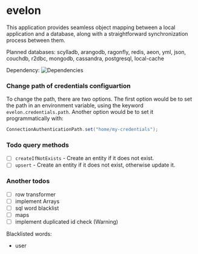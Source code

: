 # evelon

This application provides seamless object mapping between a local application and a database, along with a
straightforward synchronization process between them.

Planned databases:
scylladb, arangodb, ragonfly, redis, aeon, yml, json, couchdb, r2dbc, mongodb, cassandra, postgresql, local-cache

Dependency:
![Dependencies](https://github.com/HttpMarco/evelon/wiki)


### Change path of credentials configuartion
To change the path, there are two options. The first option would be to set the path in an environment variable, using the keyword `evelon.credentials.path`. Another option would be to set it programmatically with:
```java
ConnectionAuthenticationPath.set("home/my-credentials");
```

### Todo query methods
- [ ] `createIfNotExists` - Create an entity if it does not exist.
- [ ] `upsert` - Create an entity if it does not exist, otherwise update it.

### Another todos
- [ ] row transformer
- [ ] implement Arrays
- [ ] sql word blacklist
- [ ] maps
- [ ] implement duplicated id check (Warning)

Blacklisted words:
- user
